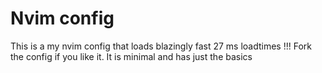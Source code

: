 # Nvim config
This is a my nvim config that loads blazingly fast
27 ms loadtimes !!! 
Fork the config if you like it. It is minimal and has just the basics

